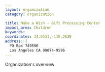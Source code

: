 ```yaml
---
layout: organization
category: organization

title: Make a Wish - Gift Processing Center
impact_area: Children
keywords: 
coordinates: 34.0531,-118.2639
address: |
  PO Box 749596
  Los Angeles CA 90074-9596
---
```

Organization's overview

